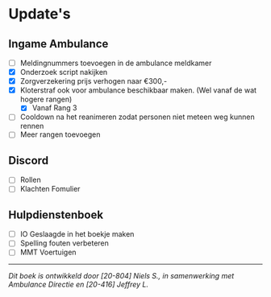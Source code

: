 # Update's

## Ingame Ambulance
- [ ] Meldingnummers toevoegen in de ambulance meldkamer
- [x] Onderzoek script nakijken
- [x] Zorgverzekering prijs verhogen naar €300,-
- [x] Kloterstraf ook voor ambulance beschikbaar maken. (Wel vanaf de wat hogere rangen)
    * [x] Vanaf Rang 3
- [ ] Cooldown na het reanimeren zodat personen niet meteen weg kunnen rennen
- [ ] Meer rangen toevoegen
## Discord
- [ ] Rollen
- [ ] Klachten Fomulier

## Hulpdienstenboek
- [ ] IO Geslaagde in het boekje maken
- [ ] Spelling fouten verbeteren
- [ ] MMT Voertuigen

---------------------

*Dit boek is ontwikkeld door [20-804] Niels S., in samenwerking met Ambulance Directie en [20-416] Jeffrey L.*